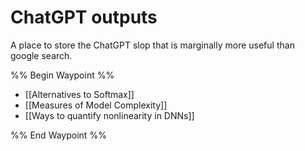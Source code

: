 # ChatGPT outputs
A place to store the ChatGPT slop that is marginally more useful than google search. 

%% Begin Waypoint %%
- [[Alternatives to Softmax]]
- [[Measures of Model Complexity]]
- [[Ways to quantify nonlinearity in DNNs]]

%% End Waypoint %%